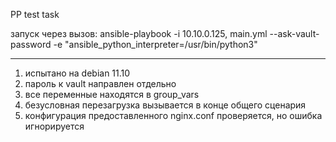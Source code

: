 PP test task

запуск через вызов:
ansible-playbook -i 10.10.0.125, main.yml --ask-vault-password -e "ansible_python_interpreter=/usr/bin/python3"

***
1. испытано на debian 11.10
2. пароль к vault направлен отдельно
3. все переменные находятся в group_vars
4. безусловная перезагрузка вызывается в конце общего сценария
5. конфигурация предоставленного nginx.conf проверяется, но ошибка игнорируется